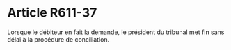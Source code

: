 # Article R611-37

Lorsque le débiteur en fait la demande, le président du tribunal met fin sans délai à la procédure de conciliation.